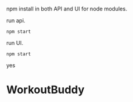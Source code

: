 npm install in both API and UI for node modules.

run api.

`npm start`

run UI.

`npm start`

yes
# WorkoutBuddy
